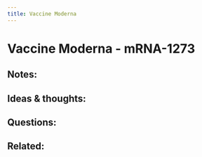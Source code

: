 ```yaml
---
title: Vaccine Moderna
---
```

# Vaccine Moderna - mRNA-1273

## Notes:


## Ideas & thoughts:

## Questions:

## Related:



